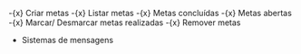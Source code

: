 -{x} Criar metas
-{x} Listar metas
    -{x} Metas concluídas
    -{x} Metas abertas
-{x} Marcar/ Desmarcar metas realizadas
-{x} Remover metas
- Sistemas de mensagens